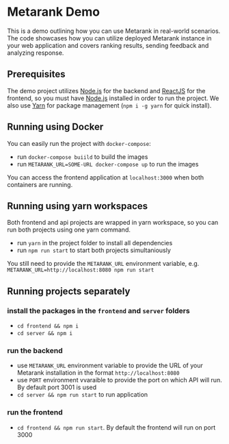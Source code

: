 # Metarank Demo

This is a demo outlining how you can use Metarank in real-world scenarios. The code showcases how you can utilize deployed Metarank instance in your web application and covers ranking results, sending feedback and analyzing response.

## Prerequisites

The demo project utilizes [Node.js](https://nodejs.org) for the backend and [ReactJS](https://reactjs.org/) for the frontend, so you must have [Node.js](https://nodejs.org/) installed in order to run the project.
We also use [Yarn](https://yarnpkg.com/) for package management (`npm i -g yarn` for quick install).

## Running using Docker

You can easily run the project with `docker-compose`:

* run `docker-compose buiild` to build the images
* run `METARANK_URL=SOME-URL docker-compose up` to run the images

You can access the frontend application at `localhost:3000` when both containers are running.

## Running using yarn workspaces

Both frontend and api projects are wrapped in yarn workspace, so you can run both projects using one yarn command.

* run `yarn` in the project folder to install all dependencies
* run `npm run start` to start both projects simultaniously

You still need to provide the `METARANK_URL` environment variable, e.g. `METARANK_URL=http://localhost:8080 npm run start`

## Running projects separately

### install the packages in the `frontend` and `server` folders
* `cd frontend && npm i`
* `cd server && npm i`

### run the backend
* use `METARANK_URL` environment variable to provide the URL of your Metarank installation in the format `http://localhost:8080`
* use `PORT` environment vvaraible to provide the port on which API will run. By default port 3001 is used
* `cd server && npm run start` to run application

### run the frontend
* `cd frontend && npm run start`. By default the frontend will run on port 3000